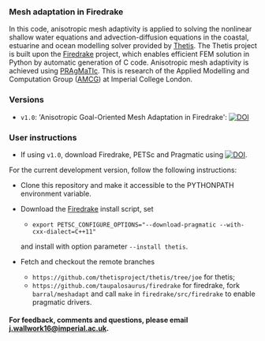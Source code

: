 ### Mesh adaptation in Firedrake

In this code, anisotropic mesh adaptivity is applied to solving the nonlinear shallow water equations and advection-diffusion equations in the coastal, estuarine and ocean modelling solver provided by [Thetis][2]. The Thetis project is built upon the [Firedrake][1] project, which enables efficient FEM solution in Python by automatic generation of C code. Anisotropic mesh adaptivity is achieved using [PRAgMaTIc][3]. This is research of the Applied Modelling and Computation Group ([AMCG][4]) at
Imperial College London.

### Versions

* `v1.0`: 'Anisotropic Goal-Oriented Mesh Adaptation in Firedrake': [![DOI](https://zenodo.org/badge/169627287.svg)](https://zenodo.org/badge/latestdoi/169627287)

### User instructions

* If using `v1.0`, download Firedrake, PETSc and Pragmatic using [![DOI](https://zenodo.org/badge/DOI/10.5281/zenodo.3250888.svg)](https://doi.org/10.5281/zenodo.3250888).

For the current development version, follow the following instructions:

* Clone this repository and make it accessible to the PYTHONPATH environment variable.

* Download the [Firedrake][1] install script, set
    * ``export PETSC_CONFIGURE_OPTIONS="--download-pragmatic --with-cxx-dialect=C++11"``

    and install with option parameter ``--install thetis``.

* Fetch and checkout the remote branches
    * ``https://github.com/thetisproject/thetis/tree/joe`` for thetis;
    * ``https://github.com/taupalosaurus/firedrake`` for firedrake, fork ``barral/meshadapt``
    and call ``make`` in ``firedrake/src/firedrake`` to enable pragmatic drivers.


#### For feedback, comments and questions, please email j.wallwork16@imperial.ac.uk.

[1]: http://firedrakeproject.org/ "Firedrake"
[2]: http://thetisproject.org/index.html "Thetis"
[3]: https://github.com/meshadaptation/pragmatic "PRAgMaTIc"
[4]: http://www.imperial.ac.uk/earth-science/research/research-groups/amcg/ "AMCG"

